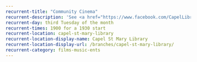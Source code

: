 ```yaml
---
recurrent-title: "Community Cinema"
recurrent-description: 'See <a href="https://www.facebook.com/CapelLibrary/">our Facebook page</a> for the film of the month'
recurrent-day: third Tuesday of the month
recurrent-times: 1900 for a 1930 start
recurrent-location: capel-st-mary-library
recurrent-location-display-name: Capel St Mary Library
recurrent-location-display-url: /branches/capel-st-mary-library/
recurrent-category: films-music-ents
---
```

